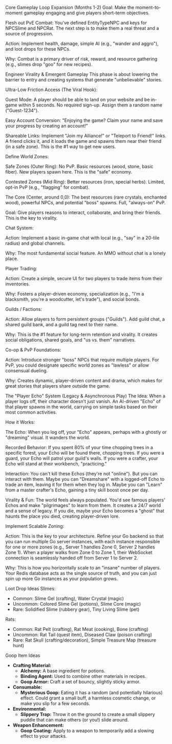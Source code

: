 Core Gameplay Loop Expansion (Months 1-2)
Goal: Make the moment-to-moment gameplay engaging and give players short-term objectives.

Flesh out PvE Combat: You've defined EntityTypeNPC and keys for NPCSlime and NPCRat. The next step is to make them a real threat and a source of progression.

Action: Implement health, damage, simple AI (e.g., "wander and aggro"), and loot drops for these NPCs.

Why: Combat is a primary driver of risk, reward, and resource gathering (e.g., slimes drop "goo" for new recipes).



Engineer Virality & Emergent Gameplay
This phase is about lowering the barrier to entry and creating systems that generate "unbelievable" stories.

Ultra-Low Friction Access (The Viral Hook):

Guest Mode: A player should be able to land on your website and be in-game within 5 seconds. No required sign-up. Assign them a random name ("Guest-1234").

Easy Account Conversion: "Enjoying the game? Claim your name and save your progress by creating an account!"

Shareable Links: Implement "Join my Alliance!" or "Teleport to Friend!" links. A friend clicks it, and it loads the game and spawns them near their friend (in a safe zone). This is the #1 way to get new users.



Define World Zones:

Safe Zones (Outer Ring): No PvP. Basic resources (wood, stone, basic fiber). New players spawn here. This is the "safe" economy.

Contested Zones (Mid Ring): Better resources (iron, special herbs). Limited, opt-in PvP (e.g., "flagging" for combat).

The Core (Center, around 0,0): The best resources (rare crystals, enchanted wood), powerful NPCs, and potential "boss" spawns. Full, "always-on" PvP.


Goal: Give players reasons to interact, collaborate, and bring their friends. This is the key to virality.



Chat System:

Action: Implement a basic in-game chat with local (e.g., "say" in a 20-tile radius) and global channels.

Why: The most fundamental social feature. An MMO without chat is a lonely place.

Player Trading:

Action: Create a simple, secure UI for two players to trade items from their inventories.

Why: Fosters a player-driven economy, specialization (e.g., "I'm a blacksmith, you're a woodcutter, let's trade"), and social bonds.

Guilds / Factions:

Action: Allow players to form persistent groups ("Guilds"). Add guild chat, a shared guild bank, and a guild tag next to their name.

Why: This is the #1 feature for long-term retention and virality. It creates social obligations, shared goals, and "us vs. them" narratives.

Co-op & PvP Foundations:

Action: Introduce stronger "boss" NPCs that require multiple players. For PvP, you could designate specific world zones as "lawless" or allow consensual dueling.

Why: Creates dynamic, player-driven content and drama, which makes for great stories that players share outside the game.



The "Player Echo" System (Legacy & Asynchronous Play)
The Idea: When a player logs off, their character doesn't just vanish. An AI-driven "Echo" of that player spawns in the world, carrying on simple tasks based on their most common activities.

How it Works:

The Echo: When you log off, your "Echo" appears, perhaps with a ghostly or "dreaming" visual. It wanders the world.

Recorded Behavior: If you spent 80% of your time chopping trees in a specific forest, your Echo will be found there, chopping trees. If you were a guard, your Echo will patrol your guild's walls. If you were a crafter, your Echo will stand at their workbench, "practicing."

Interaction: You can't kill these Echos (they're not "online"). But you can interact with them. Maybe you can "Dreamshare" with a logged-off Echo to trade an item, leaving it for them when they log in. Maybe you can "Learn" from a master crafter's Echo, gaining a tiny skill boost once per day.

Virality & Fun: The world feels always populated. You'd see famous players' Echos and make "pilgrimages" to learn from them. It creates a 24/7 world and a sense of legacy. If you die, maybe your Echo becomes a "ghost" that haunts the place you died, creating player-driven lore.



Implement Scalable Zoning:

Action: This is the key to your architecture. Refine your Go backend so that you can run multiple Go server instances, with each instance responsible for one or more zones (e.g., Server 1 handles Zone 0, Server 2 handles Zone 1). When a player walks from Zone 0 to Zone 1, their WebSocket connection is seamlessly handed off from Server 1 to Server 2.

Why: This is how you horizontally scale to an "insane" number of players. Your Redis database acts as the single source of truth, and you can just spin up more Go instances as your population grows.


Loot Drop Ideas
Slimes:
- Common: Slime Gel (crafting), Water Crystal (magic)
- Uncommon: Colored Slime Gel (potions), Slime Core (magic)
- Rare: Solidified Slime (rubbery gear), Tiny Living Slime (pet)

Rats:
- Common: Rat Pelt (crafting), Rat Meat (cooking), Bone (crafting)
- Uncommon: Rat Tail (quest item), Diseased Claw (poison crafting)
- Rare: Rat Skull (crafting/decoration), Simple Treasure Map (treasure hunt)

Goop Item Ideas
- **Crafting Material:**
    - **Alchemy:** A base ingredient for potions.
    - **Binding Agent:** Used to combine other materials in recipes.
    - **Goop Armor:** Craft a set of bouncy, slightly sticky armor.
- **Consumable:**
    - **Mysterious Goop:** Eating it has a random (and potentially hilarious) effect. Could grant a small buff, a harmless cosmetic change, or make you slip for a few seconds.
- **Environmental:**
    - **Slippery Trap:** Throw it on the ground to create a small slippery puddle that can make others (or you!) slide around.
- **Weapon Enhancement:**
    - **Goop Coating:** Apply to a weapon to temporarily add a slowing effect to your attacks.
